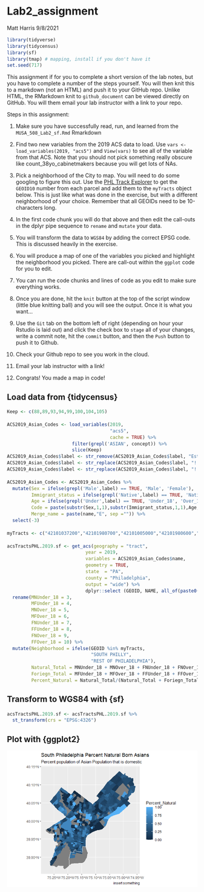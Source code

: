 Lab2\_assignment
================
Matt Harris
9/8/2021

``` r
library(tidyverse)
library(tidycensus)
library(sf)
library(tmap) # mapping, install if you don't have it
set.seed(717)
```

This assignment if for you to complete a short version of the lab notes,
but you have to complete a number of the steps yourself. You will then
knit this to a markdown (not an HTML) and push it to your GitHub repo.
Unlike HTML, the RMarkdown knit to `github_document` can be viewed
directly on GitHub. You will them email your lab instructor with a link
to your repo.

Steps in this assignment:

1.  Make sure you have successfully read, run, and learned from the
    `MUSA_508_Lab2_sf.Rmd` Rmarkdown

2.  Find two new variables from the 2019 ACS data to load. Use `vars <-
    load_variables(2019, "acs5")` and `View(vars)` to see all of the
    variable from that ACS. Note that you should not pick something
    really obscure like count\_38yo\_cabinetmakers because you will get
    lots of NAs.

3.  Pick a neighborhood of the City to map. You will need to do some
    googling to figure this out. Use the [PHL Track Explorer](c) to get
    the `GEOID10` number from each parcel and add them to the `myTracts`
    object below. This is just like what was done in the exercise, but
    with a different neighborhood of your choice. Remember that all
    GEOIDs need to be 10-characters long.

4.  In the first code chunk you will do that above and then edit the
    call-outs in the dplyr pipe sequence to `rename` and `mutate` your
    data.

5.  You will transform the data to `WGS84` by adding the correct EPSG
    code. This is discussed heavily in the exercise.

6.  You will produce a map of one of the variables you picked and
    highlight the neighborhood you picked. There are call-out within the
    `ggplot` code for you to edit.

7.  You can run the code chunks and lines of code as you edit to make
    sure everything works.

8.  Once you are done, hit the `knit` button at the top of the script
    window (little blue knitting ball) and you will see the output. Once
    it is what you want…

9.  Use the `Git` tab on the bottom left of right (depending on hour
    your Rstudio is laid out) and click the check box to `stage` all of
    your changes, write a commit note, hit the `commit` button, and then
    the `Push` button to push it to Github.

10. Check your Github repo to see you work in the cloud.

11. Email your lab instructor with a link\!

12. Congrats\! You made a map in code\!

## Load data from {tidycensus}

``` r
Keep <- c(88,89,93,94,99,100,104,105)

ACS2019_Asian_Codes <- load_variables(2019,
                                      "acs5",
                                      cache = TRUE) %>%
                        filter(grepl('ASIAN', concept)) %>%
                        slice(Keep)
ACS2019_Asian_Codes$label <- str_remove(ACS2019_Asian_Codes$label, "Estimate!!Total!!")
ACS2019_Asian_Codes$label <- str_replace(ACS2019_Asian_Codes$label, "!!"," ")
ACS2019_Asian_Codes$label <- str_replace(ACS2019_Asian_Codes$label, "!!"," ")

ACS2019_Asian_Codes <- ACS2019_Asian_Codes %>%
  mutate(Sex = ifelse(grepl('Male',label) == TRUE, 'Male', 'Female'),
         Immigrant_status = ifelse(grepl('Native',label) == TRUE, 'Native', 'Foriegn'),
         Age = ifelse(grepl('Under',label) == TRUE, 'Under_18', 'Over_18'),
         Code = paste(substr(Sex,1,1),substr(Immigrant_status,1,1),Age, sep = ""),
         Merge_name = paste(name,"E", sep ="")) %>%
  select(-3)

myTracts <- c("42101037200","42101980700","42101005000","42101980600","42101037300", "42101003902")

acsTractsPHL.2019.sf <- get_acs(geography = "tract",
                             year = 2019,
                             variables = ACS2019_Asian_Codes$name,
                             geometry = TRUE,
                             state  = "PA",
                             county = "Philadelphia",
                             output = "wide") %>%
                             dplyr::select (GEOID, NAME, all_of(paste0(ACS2019_Asian_Codes$name,"E"))) %>%
  rename(MNUnder_18 = 3,
         MFUnder_18 = 4,
         MNOver_18 = 5,
         MFOver_18 = 6,
         FNUnder_18 = 7,
         FFUnder_18 = 8,
         FNOver_18 = 9,
         FFOver_18 = 10) %>%
  mutate(Neighborhood = ifelse(GEOID %in% myTracts,
                               "SOUTH PHILLY",
                               "REST OF PHILADELPHIA"),
         Natural_Total = MNUnder_18 + MNOver_18 + FNUnder_18 + FNOver_18,
         Foriegn_Total = MFUnder_18 + MFOver_18 + FFUnder_18 + FFOver_18,
         Percent_Natural = Natural_Total/(Natural_Total + Foriegn_Total))
```

## Transform to WGS84 with {sf}

``` r
acsTractsPHL.2019.sf <- acsTractsPHL.2019.sf %>% 
  st_transform(crs = "EPSG:4326")
```

## Plot with {ggplot2}

![](Lab2_assignment_files/figure-gfm/ggplot_geom_sf-1.png)<!-- -->
